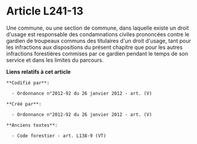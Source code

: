 # Article L241-13

Une commune, ou une section de commune, dans laquelle existe un droit d'usage est responsable des condamnations civiles
prononcées contre le gardien de troupeaux communs des titulaires d'un droit d'usage, tant pour les infractions aux
dispositions du présent chapitre que pour les autres infractions forestières commises par ce gardien pendant le temps de son
service et dans les limites du parcours.

**Liens relatifs à cet article**

	**Codifié par**:

	  - Ordonnance n°2012-92 du 26 janvier 2012 - art. (V)

	**Créé par**:

	  - Ordonnance n°2012-92 du 26 janvier 2012 - art. (V)

	**Anciens textes**:

	  - Code forestier - art. L138-9 (VT)
